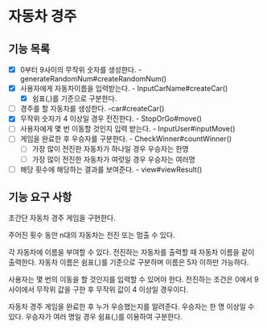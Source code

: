 # 자동차 경주

## 기능 목록

-[x] 0부터 9사이의 무작위 숫자를 생성한다. - generateRandomNum#createRandomNum()
-[x] 사용자에게 자동차이름을 입력받는다. - InputCarName#createCar()
    -[x] 쉼표(,)를 기준으로 구분한다.
-[ ] 경주를 할 자동차를 생성한다. -car#createCar()
-[x] 무작위 숫자가 4 이상일 경우 전진한다. - StopOrGo#move()
-[ ] 사용자에게 몇 번 이동할 것인지 입력 받는다. - InputUser#inputMove()
-[ ] 게임을 완료한 후 우승자를 구분한다. - CheckWinner#countWinner()
    - [ ] 가장 많이 전진한 자동차가 하나일 경우 우승자는 한명
    - [ ] 가장 많이 전진한 자동차가 여럿일 경우 우승자는 여러명
-[ ] 해당 횟수에 해당하는 결과를 보여준다. - view#viewResult()

## 기능 요구 사항

초간단 자동차 경주 게임을 구현한다.

주어진 횟수 동안 n대의 자동차는 전진 또는 멈출 수 있다.

각 자동차에 이름을 부여할 수 있다.
전진하는 자동차를 출력할 때 자동차 이름을 같이 출력한다.
자동차 이름은 쉼표(,)를 기준으로 구분하며 이름은 5자 이하만 가능하다.

사용자는 몇 번의 이동을 할 것인지를 입력할 수 있어야 한다.
전진하는 조건은 0에서 9 사이에서 무작위 값을 구한 후 무작위 값이 4 이상일 경우이다.

자동차 경주 게임을 완료한 후 누가 우승했는지를 알려준다. 우승자는 한 명 이상일 수 있다.
우승자가 여러 명일 경우 쉼표(,)를 이용하여 구분한다.